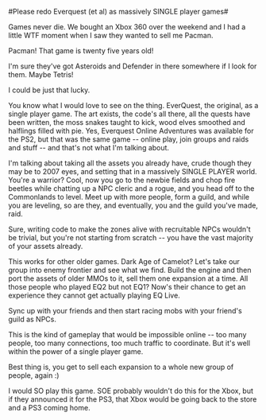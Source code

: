 #Please redo Everquest (et al) as massively SINGLE player games#

Games never die. We bought an Xbox 360 over the weekend and I had a little WTF moment when I saw they wanted to sell me Pacman. 

Pacman! That game is twenty five years old!

I'm sure they've got Asteroids and Defender in there somewhere if I look for them. Maybe Tetris!

I could be just that lucky.

You know what I would love to see on the thing. EverQuest, the original, as a single player game. The art exists, the code's all there, all the quests have been written, the moss snakes taught to kick, wood elves smoothed and halflings filled with pie. Yes, Everquest Online Adventures was available for the PS2, but that was the same game -- online play, join groups and raids and stuff -- and that's not what I'm talking about.

I'm talking about taking all the assets you already have, crude though they may be to 2007 eyes, and setting that in a massively SINGLE PLAYER world. You're a warrior? Cool, now you go to the newbie fields and chop fire beetles while chatting up a NPC cleric and a rogue, and you head off to the Commonlands to level. Meet up with more people, form a guild, and while you are leveling, so are they, and eventually, you and the guild you've made, raid.

Sure, writing code to make the zones alive with recruitable NPCs wouldn't be trivial, but you're not starting from scratch -- you have the vast majority of your assets already.

This works for other older games. Dark Age of Camelot? Let's take our group into enemy frontier and see what we find. Build the engine and then port the assets of older MMOs to it, sell them one expansion at a time. All those people who played EQ2 but not EQ1? Now's their chance to get an experience they cannot get actually playing EQ Live. 

Sync up with your friends and then start racing mobs with your friend's guild as NPCs.

This is the kind of gameplay that would be impossible online -- too many people, too many connections, too much traffic to coordinate. But it's well within the power of a single player game.

Best thing is, you get to sell each expansion to a whole new group of people, again :) 

I would SO play this game. SOE probably wouldn't do this for the Xbox, but if they announced it for the PS3, that Xbox would be going back to the store and a PS3 coming home.
